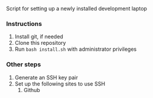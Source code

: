 Script for setting up a newly installed development laptop

### Instructions
1. Install git, if needed
2. Clone this repository
3. Run `bash install.sh` with administrator privileges

### Other steps
1. Generate an SSH key pair
1. Set up the following sites to use SSH
   1. Github
